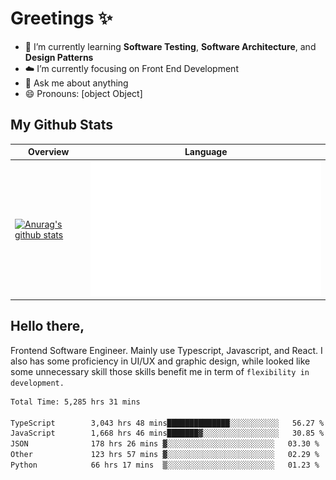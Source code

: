 # Greetings ✨

- 🌱 I’m currently learning **Software Testing**, **Software Architecture**, and **Design Patterns**
- ☁️ I’m currently focusing on Front End Development
- 💬 Ask me about anything
- 😄 Pronouns: [object Object]

## My Github Stats

| Overview | Language |
| --- | --- |
|[![Anurag's github stats](https://github-readme-stats.vercel.app/api?username=abui-am&count_private=true)](https://github.com/anuraghazra/github-readme-stats)|![Language](https://raw.githubusercontent.com/abui-am/stats/c6455f656dfce7acd3951e5ec5b25d72af0b2ee3/generated/languages.svg)|

## Hello there, 
Frontend Software Engineer. 
Mainly use Typescript, Javascript, and React. I also has some proficiency in UI/UX and graphic design, while looked like some unnecessary skill those skills benefit me in term of `flexibility in development.`


<!--START_SECTION:waka-->

```txt
Total Time: 5,285 hrs 31 mins

TypeScript        3,043 hrs 48 mins██████████████░░░░░░░░░░░   56.27 %
JavaScript        1,668 hrs 46 mins███████▓░░░░░░░░░░░░░░░░░   30.85 %
JSON              178 hrs 26 mins ▓░░░░░░░░░░░░░░░░░░░░░░░░   03.30 %
Other             123 hrs 57 mins ▓░░░░░░░░░░░░░░░░░░░░░░░░   02.29 %
Python            66 hrs 17 mins  ▒░░░░░░░░░░░░░░░░░░░░░░░░   01.23 %
```

<!--END_SECTION:waka-->
